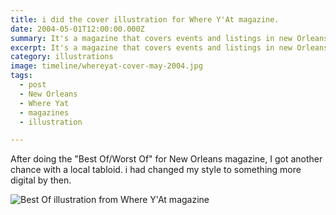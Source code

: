 ```yaml
---
title: i did the cover illustration for Where Y'At magazine.
date: 2004-05-01T12:00:00.000Z
summary: It's a magazine that covers events and listings in new Orleans.
excerpt: It's a magazine that covers events and listings in new Orleans.
category: illustrations
image: timeline/whereyat-cover-may-2004.jpg
tags:
  - post 
  - New Orleans
  - Where Yat
  - magazines
  - illustration

---
```

After doing the "Best Of/Worst Of" for New Orleans magazine, I got another chance with a local tabloid. i had changed my style to something more digital by then.

![Best Of illustration from Where Y'At magazine](/static/img/illustrations/whereyat-cover-may-2004-1600.jpg "Best Of illustration from Where Y'At magazine")

